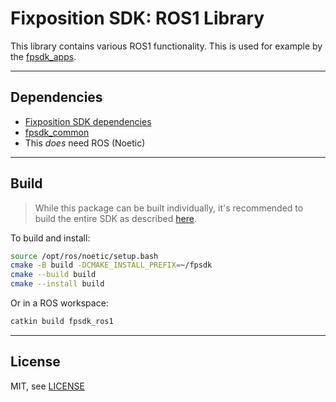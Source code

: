 # Fixposition SDK: ROS1 Library

This library contains various ROS1 functionality. This is used for example by the [fpsdk_apps](../fpsdk_apps/README).


---
## Dependencies

- [Fixposition SDK dependencies](../README.md#dependencies)
- [fpsdk_common](../fpsdk_common/README.md)
- This *does* need ROS (Noetic)


---
## Build

> While this package can be built individually, it's recommended to build the entire SDK as described
> [here](../README.md#building).

To build and install:

```sh
source /opt/ros/noetic/setup.bash
cmake -B build -DCMAKE_INSTALL_PREFIX=~/fpsdk
cmake --build build
cmake --install build
```

Or in a ROS workspace:

```sh
catkin build fpsdk_ros1
```


---
## License

MIT, see [LICENSE](LICENSE)

